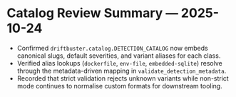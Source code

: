 # Catalog Review Summary — 2025-10-24

- Confirmed `driftbuster.catalog.DETECTION_CATALOG` now embeds canonical slugs, default severities, and variant aliases for each class.
- Verified alias lookups (`dockerfile`, `env-file`, `embedded-sqlite`) resolve through the metadata-driven mapping in `validate_detection_metadata`.
- Recorded that strict validation rejects unknown variants while non-strict mode continues to normalise custom formats for downstream tooling.
